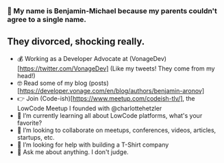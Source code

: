 ### 👋 My name is Benjamin-Michael because my parents couldn't agree to a single name.
## They divorced, shocking really.

- 💰 Working as a Developer Advocate at (VonageDev)[https://twitter.com/VonageDev] (Like my tweets! They come from my head!)
- 🤓 Read some of my blog (posts)[https://developer.vonage.com/en/blog/authors/benjamin-aronov]
- 👉 Join (Code-ish)[https://www.meetup.com/codeish-tlv/], the LowCode Meetup I founded with @charlottehetzler
- 🌱 I’m currently learning all about LowCode platforms, what's your favorite?
- 👯 I’m looking to collaborate on meetups, conferences, videos, articles, startups, etc.
- 🤔 I’m looking for help with building a T-Shirt company
- 💬 Ask me about anything. I don't judge.

<!--
**ruskibenya/ruskibenya** is a ✨ _special_ ✨ repository because its `README.md` (this file) appears on your GitHub profile.

Here are some ideas to get you started:

- 🔭 I’m currently working on ...
- 🌱 I’m currently learning ...
- 👯 I’m looking to collaborate on ...
- 🤔 I’m looking for help with ...
- 💬 Ask me about ...
- 📫 How to reach me: ...
- 😄 Pronouns: ...
- ⚡ Fun fact: ...
-->
